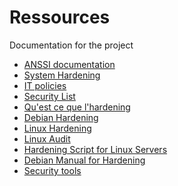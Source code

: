 ﻿# Ressources 

Documentation for the project 

-  [ANSSI documentation ](https://www.ssi.gouv.fr/guide/recommandations-de-securite-relatives-a-un-systeme-gnulinux/)
- [System Hardening](https://github.com/MaysaAJ/System-hardening)
- [IT policies](https://github.com/lfit/itpol)
- [Security List](https://github.com/zbetcheckin/Security_list)
- [Qu'est ce que l'hardening](https://ogma-sec.fr/quest-ce-que-lhardening/)
- [Debian Hardening](https://www.whonix.org/wiki/Operating_System_Hardening)
- [Linux Hardening](https://www.pluralsight.com/blog/it-ops/linux-hardening-secure-server-checklist)
- [Linux Audit](https://linux-audit.com/why-linux-security-hardening-scripts-might-backfire/)
- [Hardening Script for Linux Servers](https://github.com/Jsitech/JShielder)
- [Debian Manual for Hardening](https://www.debian.org/doc/manuals/securing-debian-howto/ap-harden-step.fr.html)
- [Security tools](https://linuxsecurity.expert/security-tools/)

